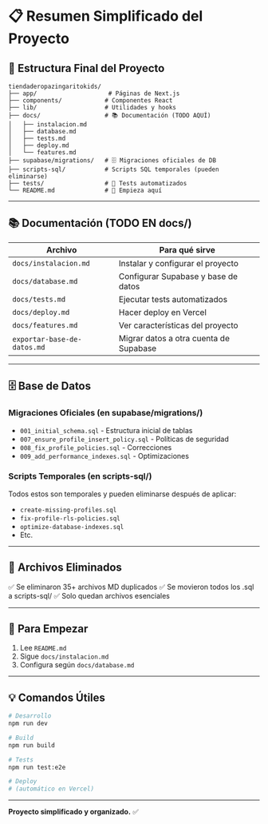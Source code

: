 # 📋 Resumen Simplificado del Proyecto

## 📁 Estructura Final del Proyecto

```
tiendaderopazingaritokids/
├── app/                    # Páginas de Next.js
├── components/            # Componentes React
├── lib/                   # Utilidades y hooks
├── docs/                  # 📚 Documentación (TODO AQUÍ)
│   ├── instalacion.md
│   ├── database.md
│   ├── tests.md
│   ├── deploy.md
│   └── features.md
├── supabase/migrations/   # 🗄️ Migraciones oficiales de DB
├── scripts-sql/           # Scripts SQL temporales (pueden eliminarse)
├── tests/                 # 🧪 Tests automatizados
└── README.md              # 📖 Empieza aquí
```

---

## 📚 Documentación (TODO EN docs/)

| Archivo | Para qué sirve |
|---------|----------------|
| `docs/instalacion.md` | Instalar y configurar el proyecto |
| `docs/database.md` | Configurar Supabase y base de datos |
| `docs/tests.md` | Ejecutar tests automatizados |
| `docs/deploy.md` | Hacer deploy en Vercel |
| `docs/features.md` | Ver características del proyecto |
| `exportar-base-de-datos.md` | Migrar datos a otra cuenta de Supabase |

---

## 🗄️ Base de Datos

### Migraciones Oficiales (en supabase/migrations/)
- `001_initial_schema.sql` - Estructura inicial de tablas
- `007_ensure_profile_insert_policy.sql` - Políticas de seguridad
- `008_fix_profile_policies.sql` - Correcciones
- `009_add_performance_indexes.sql` - Optimizaciones

### Scripts Temporales (en scripts-sql/)
Todos estos son temporales y pueden eliminarse después de aplicar:
- `create-missing-profiles.sql`
- `fix-profile-rls-policies.sql`
- `optimize-database-indexes.sql`
- Etc.

---

## 🧹 Archivos Eliminados

✅ Se eliminaron 35+ archivos MD duplicados
✅ Se movieron todos los .sql a scripts-sql/
✅ Solo quedan archivos esenciales

---

## 🎯 Para Empezar

1. Lee `README.md`
2. Sigue `docs/instalacion.md`
3. Configura según `docs/database.md`

---

## 💡 Comandos Útiles

```bash
# Desarrollo
npm run dev

# Build
npm run build

# Tests
npm run test:e2e

# Deploy
# (automático en Vercel)
```

---

**Proyecto simplificado y organizado.** ✅

